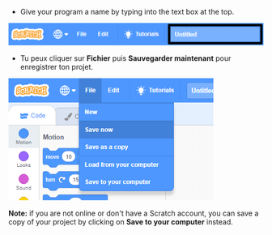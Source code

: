 + Give your program a name by typing into the text box at the top.

![scratch project name textbox](images/name-annotated.png)

+ Tu peux cliquer sur **Fichier** puis **Sauvegarder maintenant** pour enregistrer ton projet.

![screenshot](images/save.png)

**Note:** if you are not online or don't have a Scratch account, you can save a copy of your project by clicking on **Save to your computer** instead.